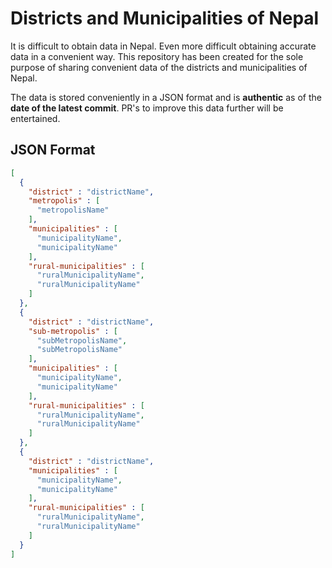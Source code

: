 # Districts and Municipalities of Nepal

It is difficult to obtain data in Nepal. Even more difficult obtaining accurate data in a convenient way. This repository has been created for the sole purpose of sharing convenient data of the districts and municipalities of Nepal.

The data is stored conveniently in a JSON format and is **authentic** as of the **date of the latest commit**. PR's to improve this data further will be entertained.

## JSON Format
```json
[
  {
    "district" : "districtName",
    "metropolis" : [
      "metropolisName"
    ],
    "municipalities" : [
      "municipalityName",
      "municipalityName"
    ],
    "rural-municipalities" : [
      "ruralMunicipalityName",
      "ruralMunicipalityName"
    ]
  },
  {
    "district" : "districtName",
    "sub-metropolis" : [
      "subMetropolisName",
      "subMetropolisName"
    ],
    "municipalities" : [
      "municipalityName",
      "municipalityName"
    ],
    "rural-municipalities" : [
      "ruralMunicipalityName",
      "ruralMunicipalityName"
    ]
  },
  {
    "district" : "districtName",
    "municipalities" : [
      "municipalityName",
      "municipalityName"
    ],
    "rural-municipalities" : [
      "ruralMunicipalityName",
      "ruralMunicipalityName"
    ]
  }
]
```
